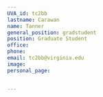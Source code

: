 ```yaml
---
UVA_id: tc2bb
lastname: Carawan
name: Tanner
general_position: gradstudent
position: Graduate Student
office: 
phone: 
email: tc2bb@virginia.edu
image:
personal_page:


---
```


